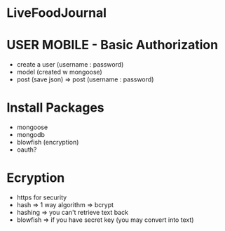 # LiveFoodJournal



# USER MOBILE - Basic Authorization
- create a user (username : password)
- model (created w mongoose)
- post (save json) => post (username : password)



# Install Packages
- mongoose
- mongodb
- blowfish (encryption)
- oauth?



# Ecryption
- https for security
- hash => 1 way algorithm => bcrypt
- hashing => you can't retrieve text back
- blowfish => if you have secret key (you may convert into text)
